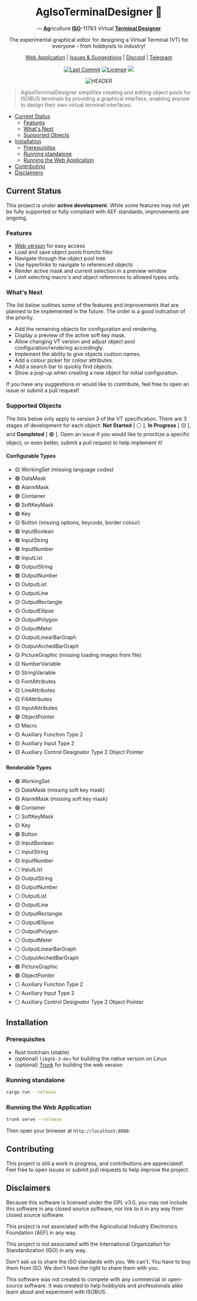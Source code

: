 <div align="center">

# AgIsoTerminalDesigner 🚜

— <ins>**Ag**</ins>riculture <ins>**ISO**</ins>-11783 Virtual <ins>**Terminal Designer**</ins>

The experimental graphical editor for designing a Virtual Terminal (VT) for everyone - from hobbyists to industry!

[Web Application](https://open-agriculture.github.io/AgIsoTerminalDesigner/) |
[Issues & Suggestions](https://github.com/Open-Agriculture/AgIsoTerminalDesigner/issues) | [Discord](https://discord.gg/uU2XMVUD4b) | [Telegram](https://t.me/+kzd4-9Je5bo1ZDg6)

[![Last Commit](https://img.shields.io/github/last-commit/Open-Agriculture/AgIsoTerminalDesigner)](#)
[![License](https://img.shields.io/github/license/Open-Agriculture/AgIsoTerminalDesigner)](LICENSE)
[![](https://img.shields.io/static/v1?label=Sponsor&message=%E2%9D%A4&logo=GitHub&color=%23fe8e86)](https://github.com/sponsors/GwnDaan)

![HEADER](docs/images/readme-header.png)

</div>

> AgIsoTerminalDesigner simplifies creating and editing object pools for ISOBUS terminals by providing a graphical interface, enabling anyone to design their own virtual terminal interfaces.

- [Current Status](#current-status)
    - [Features](#features)
    - [What's Next](#whats-next)
    - [Supported Objects](#supported-objects)
- [Installation](#installation)
    - [Prerequisites](#prerequisites)
    - [Running standalone](#running-standalone)
    - [Running the Web Application](#running-the-web-application)
- [Contributing](#contributing)
- [Disclaimers](#disclaimers)

## Current Status

This project is under **active development**. While some features may not yet be fully supported or fully compliant with AEF standards, improvements are ongoing.

### Features

- [Web version](https://open-agriculture.github.io/AgIsoTerminalDesigner/) for easy access
- Load and save object pools from/to files
- Navigate through the object pool tree
- Use hyperlinks to navigate to referenced objects
- Render active mask and current selection in a preview window
- Limit selecting macro's and object references to allowed types only.

### What's Next

The list below outlines some of the features and improvements that are planned to be implemented in the future. The order is a good indication of the priority.

- Add the remaining objects for configuration and rendering.
- Display a preview of the active soft key mask.
- Allow changing VT version and adjust object pool configuration/rendering accordingly.
- Implement the ability to give objects custom names.
- Add a colour picker for colour attributes.
- Add a search bar to quickly find objects.
- Show a pop-up when creating a new object for initial configuration.

If you have any suggestions or would like to contribute, feel free to open an issue or submit a pull request!

### Supported Objects

The lists below only apply to version 3 of the VT specification. There are 3 stages of development for each object: **Not Started** [ :white_circle: ], **In Progress** [ :yellow_circle: ], and **Completed** [ :green_circle: ]. Open an issue if you would like to prioritize a specific object, or even better, submit a pull request to help implement it!

#### Configurable Types

- :yellow_circle: WorkingSet (missing language codes)
- :green_circle: DataMask
- :green_circle: AlarmMask
- :green_circle: Container
- :green_circle: SoftKeyMask
- :green_circle: Key
- :yellow_circle: Button (missing options, keycode, border colour)
- :green_circle: InputBoolean
- :green_circle: InputString
- :green_circle: InputNumber
- :green_circle: InputList
- :green_circle: OutputString
- :green_circle: OutputNumber
- :yellow_circle: OutputList
- :yellow_circle: OutputLine
- :yellow_circle: OutputRectangle
- :yellow_circle: OutputEllipse
- :yellow_circle: OutputPolygon
- :yellow_circle: OutputMeter
- :yellow_circle: OutputLinearBarGraph
- :yellow_circle: OutputArchedBarGraph
- :yellow_circle: PictureGraphic (missing loading images from file)
- :yellow_circle: NumberVariable
- :yellow_circle: StringVariable
- :yellow_circle: FontAttributes
- :yellow_circle: LineAttributes
- :yellow_circle: FillAttributes
- :yellow_circle: InputAttributes
- :green_circle: ObjectPointer
- :yellow_circle: Macro
- :yellow_circle: Auxiliary Function Type 2
- :yellow_circle: Auxiliary Input Type 2
- :yellow_circle: Auxiliary Control Designator Type 2 Object Pointer

#### Renderable Types

- :green_circle: WorkingSet
- :yellow_circle: DataMask (missing soft key mask)
- :yellow_circle: AlarmMask (missing soft key mask)
- :green_circle: Container
- :white_circle: SoftKeyMask
- :yellow_circle: Key
- :green_circle: Button
- :yellow_circle: InputBoolean
- :white_circle: InputString
- :yellow_circle: InputNumber
- :white_circle: InputList
- :yellow_circle: OutputString
- :yellow_circle: OutputNumber
- :white_circle: OutputList
- :yellow_circle: OutputLine
- :yellow_circle: OutputRectangle
- :white_circle: OutputEllipse
- :white_circle: OutputPolygon
- :white_circle: OutputMeter
- :white_circle: OutputLinearBarGraph
- :white_circle: OutputArchedBarGraph
- :green_circle: PictureGraphic
- :green_circle: ObjectPointer
- :white_circle: Auxiliary Function Type 2
- :white_circle: Auxiliary Input Type 2
- :white_circle: Auxiliary Control Designator Type 2 Object Pointer


## Installation

### Prerequisites

- Rust toolchain (stable)
- (optional) `libgtk-3-dev` for building the native version on Linux
- (optional) [Trunk](https://trunkrs.dev/) for building the web version

### Running standalone

```bash
cargo run --release
```

### Running the Web Application

```bash
trunk serve --release
```

Then open your browser at `http://localhost:8080`.

## Contributing

This project is still a work in progress, and contributions are appreciated! Feel free to open issues or submit pull requests to help improve the project.

## Disclaimers

Because this software is licensed under the GPL v3.0, you may not include this software in any closed source software, nor link to it in any way from closed source software.

This project is not associated with the Agricultural Industry Electronics Foundation (AEF) in any way.

This project is not associated with the International Organization for Standardization (ISO) in any way.

Don't ask us to share the ISO standards with you. We can't. You have to buy them from ISO. We don't have the right to share them with you.

This software was not created to compete with any commercial or open-source software. It was created to help hobbyists and professionals alike learn about and experiment with ISOBUS.